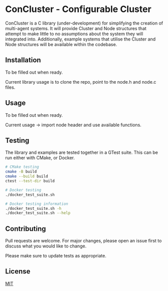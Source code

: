 # ConCluster - Configurable Cluster

ConCluster is a C library (under-development) for simplifying the creation of multi-agent systems.
It will provide Cluster and Node structures that attempt to make little to no assumptions about the
system they will integrated into. Additionally, example systems that utilise the Cluster and Node
structures will be available within the codebase.

## Installation

To be filled out when ready.

Current library usage is to clone the repo, point to the node.h and
node.c files.

## Usage

To be filled out when ready.

Current usage -> import node header and use available functions.

## Testing

The library and examples are tested together in a GTest suite. This can be run either with CMake,
or Docker.

```bash
# CMake testing
cmake -B build
cmake --build build
ctest --test-dir build

# Docker testing
./docker_test_suite.sh

# Docker testing information
./docker_test_suite.sh -h
./docker_test_suite.sh --help
```

## Contributing

Pull requests are welcome. For major changes, please open an issue first
to discuss what you would like to change.

Please make sure to update tests as appropriate.

## License

[MIT](https://choosealicense.com/licenses/mit/)
